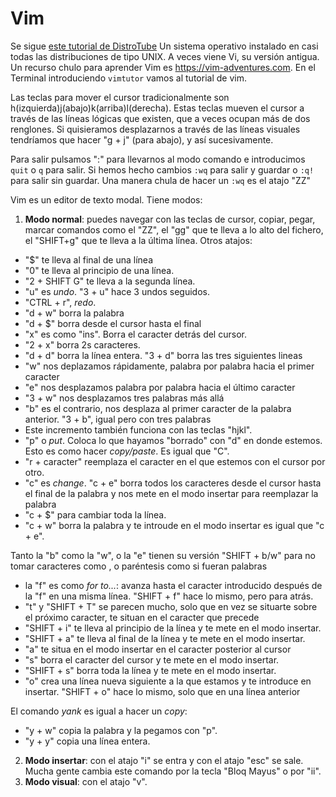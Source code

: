 # Vim	
Se sigue [este tutorial de DistroTube](https://www.youtube.com/watch?v=ER5JYFKkYDg&ab_channel=DistroTube)
Un sistema operativo instalado en casi todas las distribuciones de tipo UNIX. A veces viene Vi, su versión antigua.
Un recurso chulo para aprender Vim es https://vim-adventures.com.
En el Terminal introduciendo `vimtutor` vamos al tutorial de vim.

Las teclas para mover el cursor tradicionalmente son h(izquierda)j(abajo)k(arriba)l(derecha). Estas teclas mueven el cursor a través de las líneas lógicas que existen, que a veces ocupan más de dos renglones. Si quisieramos desplazarnos a través de las líneas visuales tendríamos que hacer "g + j" (para abajo), y así sucesivamente.

Para salir pulsamos ":" para llevarnos al modo comando e introducimos `quit` o `q` para salir. Si hemos hecho cambios `:wq` para salir y guardar o `:q!` para salir sin guardar. Una manera chula de hacer un `:wq` es el atajo "ZZ"

Vim es un editor de texto modal. Tiene modos:

1. **Modo normal**: puedes navegar con las teclas de cursor, copiar, pegar, marcar comandos como el "ZZ", el "gg" que te lleva a lo alto del fichero, el "SHIFT+g" que te lleva a la última línea. Otros atajos:

- "$" te lleva al final de una línea
- "0" te lleva al principio de una línea.
- "2 + SHIFT G" te lleva a la segunda línea.
- "u" es _undo_. "3 + u" hace 3 undos seguidos.
- "CTRL + r", _redo_.
- "d + w" borra la palabra
- "d + $" borra desde el cursor hasta el final
- "x" es como "ins". Borra el caracter detrás del cursor.
- "2 + x" borra 2s caracteres.
- "d + d" borra la línea entera. "3 + d" borra las tres siguientes lineas
- "w" nos deplazamos rápidamente, palabra por palabra hacia el primer caracter
- "e" nos desplazamos palabra por palabra hacia el último caracter
- "3 + w" nos desplazamos tres palabras más allá
- "b" es el contrario, nos desplaza al primer caracter de la palabra anterior. "3 + b", igual pero con tres palabras
- Este incremento también funciona con las teclas "hjkl".
- "p" o _put_. Coloca lo que hayamos "borrado" con "d" en donde estemos. Esto es como hacer _copy/paste_. Es igual que "C".
- "r + caracter" reemplaza el caracter en el que estemos con el cursor por otro.
- "c" es _change_. "c + e" borra todos los caracteres desde el cursor hasta el final de la palabra y nos mete en el modo insertar para reemplazar la palabra
- "c + $" para cambiar toda la línea.
- "c + w" borra la palabra y te introude en el modo insertar es igual que "c + e".


Tanto la "b" como la "w", o la "e" tienen su versión "SHIFT + b/w" para no tomar caracteres como , o paréntesis como si fueran palabras

- la "f" es como _for to..._: avanza hasta el caracter introducido después de la "f" en una misma línea. "SHIFT + f" hace lo mismo, pero para atrás.
- "t" y "SHIFT + T" se parecen mucho, solo que en vez se situarte sobre el próximo caracter, te situan en el caracter que precede
- "SHIFT + i" te lleva al principio de la línea y te mete en el modo insertar.
- "SHIFT + a" te lleva al final de la línea y te mete en el modo insertar.
- "a" te situa en el modo insertar en el caracter posterior al cursor
- "s" borra el caracter del cursor y te mete en el modo insertar.
- "SHIFT + s" borra toda la línea y te mete en el modo insertar.
- "o" crea una línea nueva siguiente a la que estamos y te introduce en insertar. "SHIFT + o" hace lo mismo, solo que en una línea anterior

El comando _yank_ es igual a hacer un _copy_:

- "y + w" copia la palabra y la pegamos con "p".
- "y + y" copia una línea entera.

2. **Modo insertar**: con el atajo "i" se entra y con el atajo "esc" se sale. Mucha gente cambia este comando por la tecla "Bloq Mayus" o por "ii".
3. **Modo visual**: con el atajo "v".
